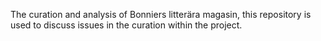 The curation and analysis of Bonniers litterära magasin, this repository is used to discuss issues in the curation within the project.
